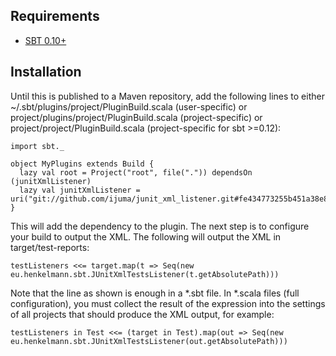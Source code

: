 Requirements
------------

* [SBT 0.10+](https://github.com/harrah/xsbt/wiki)

Installation
------------

Until this is published to a Maven repository, add the following lines to either ~/.sbt/plugins/project/PluginBuild.scala (user-specific) or project/plugins/project/PluginBuild.scala (project-specific) or project/project/PluginBuild.scala (project-specific for sbt >=0.12):

    import sbt._
    
    object MyPlugins extends Build {
      lazy val root = Project("root", file(".")) dependsOn (junitXmlListener)
      lazy val junitXmlListener = uri("git://github.com/ijuma/junit_xml_listener.git#fe434773255b451a38e8d889536ebc260f4225ce")
    }

This will add the dependency to the plugin. The next step is to configure your build to output the XML. The following will output the XML in target/test-reports:

    testListeners <<= target.map(t => Seq(new eu.henkelmann.sbt.JUnitXmlTestsListener(t.getAbsolutePath)))

Note that the line as shown is enough in a *.sbt file. In *.scala files (full configuration), you must collect the result of the expression into the settings of all projects that should produce the XML output, for example:

    testListeners in Test <<= (target in Test).map(out => Seq(new eu.henkelmann.sbt.JUnitXmlTestsListener(out.getAbsolutePath)))

